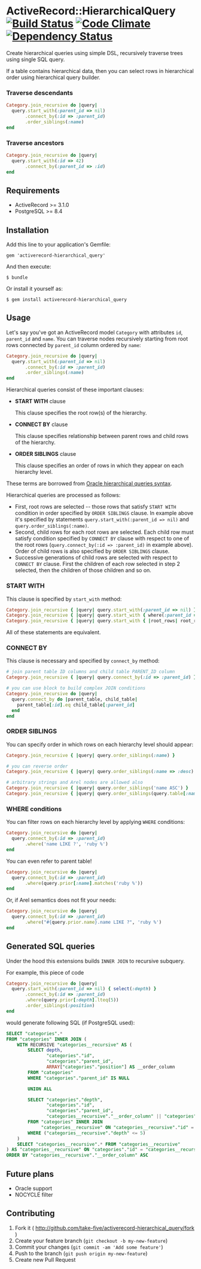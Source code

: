 # ActiveRecord::HierarchicalQuery [![Build Status](https://travis-ci.org/take-five/activerecord-hierarchical_query.png?branch=master)](https://travis-ci.org/take-five/activerecord-hierarchical_query) [![Code Climate](https://codeclimate.com/github/take-five/activerecord-hierarchical_query.png)](https://codeclimate.com/github/take-five/activerecord-hierarchical_query) [![Dependency Status](https://gemnasium.com/take-five/activerecord-hierarchical_query.png)](https://gemnasium.com/take-five/activerecord-hierarchical_query)

Create hierarchical queries using simple DSL, recursively traverse trees using single SQL query.

If a table contains hierarchical data, then you can select rows in hierarchical order using hierarchical query builder.


### Traverse descendants

```ruby
Category.join_recursive do |query|
  query.start_with(:parent_id => nil)
       .connect_by(:id => :parent_id)
       .order_siblings(:name)
end
```

### Traverse ancestors

```ruby
Category.join_recursive do |query|
  query.start_with(:id => 42)
       .connect_by(:parent_id => :id)
end
```

## Requirements

* ActiveRecord >= 3.1.0
* PostgreSQL >= 8.4

## Installation

Add this line to your application's Gemfile:

    gem 'activerecord-hierarchical_query'

And then execute:

    $ bundle

Or install it yourself as:

    $ gem install activerecord-hierarchical_query

## Usage

Let's say you've got an ActiveRecord model `Category` with attributes `id`, `parent_id`
and `name`. You can traverse nodes recursively starting from root rows connected by
`parent_id` column ordered by `name`:

```ruby
Category.join_recursive do |query|
  query.start_with(:parent_id => nil)
       .connect_by(:id => :parent_id)
       .order_siblings(:name)
end
```

Hierarchical queries consist of these important clauses:

* **START WITH** clause

  This clause specifies the root row(s) of the hierarchy.
* **CONNECT BY** clause

  This clause specifies relationship between parent rows and child rows of the hierarchy.
* **ORDER SIBLINGS** clause

  This clause specifies an order of rows in which they appear on each hierarchy level.

These terms are borrowed from [Oracle hierarchical queries syntax](http://docs.oracle.com/cd/B19306_01/server.102/b14200/queries003.htm).

Hierarchical queries are processed as follows:

* First, root rows are selected -- those rows that satisfy `START WITH` condition in
  order specified by `ORDER SIBLINGS` clause. In example above it's specified by
  statements `query.start_with(:parent_id => nil)` and `query.order_siblings(:name)`.
* Second, child rows for each root rows are selected. Each child row must satisfy
  condition specified by `CONNECT BY` clause with respect to one of the root rows
  (`query.connect_by(:id => :parent_id)` in example above). Order of child rows is
  also specified by `ORDER SIBLINGS` clause.
* Successive generations of child rows are selected with respect to `CONNECT BY` clause.
  First the children of each row selected in step 2 selected, then the children of those
  children and so on.

### START WITH

This clause is specified by `start_with` method:

```ruby
Category.join_recursive { |query| query.start_with(:parent_id => nil) }
Category.join_recursive { |query| query.start_with { where(:parent_id => nil) } }
Category.join_recursive { |query| query.start_with { |root_rows| root_rows.where(:parent_id => nil) } }
```

All of these statements are equivalent.

### CONNECT BY

This clause is necessary and specified by `connect_by` method:

```ruby
# join parent table ID columns and child table PARENT_ID column
Category.join_recursive { |query| query.connect_by(:id => :parent_id) }

# you can use block to build complex JOIN conditions
Category.join_recursive do |query|
  query.connect_by do |parent_table, child_table|
    parent_table[:id].eq child_table[:parent_id]
  end
end
```

### ORDER SIBLINGS

You can specify order in which rows on each hierarchy level should appear:

```ruby
Category.join_recursive { |query| query.order_siblings(:name) }

# you can reverse order
Category.join_recursive { |query| query.order_siblings(:name => :desc) }

# arbitrary strings and Arel nodes are allowed also
Category.join_recursive { |query| query.order_siblings('name ASC') }
Category.join_recursive { |query| query.order_siblings(query.table[:name].asc) }
```

### WHERE conditions

You can filter rows on each hierarchy level by applying `WHERE` conditions:

```ruby
Category.join_recursive do |query|
  query.connect_by(:id => :parent_id)
       .where('name LIKE ?', 'ruby %')
end
```

You can even refer to parent table!

```ruby
Category.join_recursive do |query|
  query.connect_by(:id => :parent_id)
       .where(query.prior[:name].matches('ruby %'))
end
```

Or, if Arel semantics does not fit your needs:

```ruby
Category.join_recursive do |query|
  query.connect_by(:id => :parent_id)
       .where("#{query.prior.name}.name LIKE ?", 'ruby %')
end
```

## Generated SQL queries

Under the hood this extensions builds `INNER JOIN` to recursive subquery.

For example, this piece of code

```ruby
Category.join_recursive do |query|
  query.start_with(:parent_id => nil) { select(:depth) }
       .connect_by(:id => :parent_id)
       .where(query.prior[:depth].lteq(5))
       .order_siblings(:position)
end
```

would generate following SQL (if PostgreSQL used):

```sql
SELECT "categories".*
FROM "categories" INNER JOIN (
    WITH RECURSIVE "categories__recursive" AS (
        SELECT depth,
               "categories"."id",
               "categories"."parent_id",
               ARRAY["categories"."position"] AS __order_column
        FROM "categories"
        WHERE "categories"."parent_id" IS NULL

        UNION ALL

        SELECT "categories"."depth",
               "categories"."id",
               "categories"."parent_id",
               "categories__recursive"."__order_column" || "categories"."position"
        FROM "categories" INNER JOIN
             "categories__recursive" ON "categories__recursive"."id" = "categories"."parent_id"
        WHERE ("categories__recursive"."depth" <= 5)
    )
    SELECT "categories__recursive".* FROM "categories__recursive"
) AS "categories__recursive" ON "categories"."id" = "categories__recursive"."id"
ORDER BY "categories__recursive"."__order_column" ASC
```


## Future plans

* Oracle support
* NOCYCLE filter

## Contributing

1. Fork it ( http://github.com/take-five/activerecord-hierarchical_query/fork )
2. Create your feature branch (`git checkout -b my-new-feature`)
3. Commit your changes (`git commit -am 'Add some feature'`)
4. Push to the branch (`git push origin my-new-feature`)
5. Create new Pull Request
